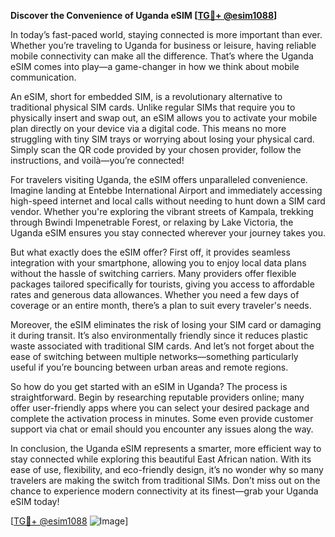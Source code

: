 **Discover the Convenience of Uganda eSIM [[TG💪+ @esim1088](https://t.me/s/esim1088)]**

In today’s fast-paced world, staying connected is more important than ever. Whether you’re traveling to Uganda for business or leisure, having reliable mobile connectivity can make all the difference. That’s where the Uganda eSIM comes into play—a game-changer in how we think about mobile communication.

An eSIM, short for embedded SIM, is a revolutionary alternative to traditional physical SIM cards. Unlike regular SIMs that require you to physically insert and swap out, an eSIM allows you to activate your mobile plan directly on your device via a digital code. This means no more struggling with tiny SIM trays or worrying about losing your physical card. Simply scan the QR code provided by your chosen provider, follow the instructions, and voilà—you’re connected!

For travelers visiting Uganda, the eSIM offers unparalleled convenience. Imagine landing at Entebbe International Airport and immediately accessing high-speed internet and local calls without needing to hunt down a SIM card vendor. Whether you're exploring the vibrant streets of Kampala, trekking through Bwindi Impenetrable Forest, or relaxing by Lake Victoria, the Uganda eSIM ensures you stay connected wherever your journey takes you.

But what exactly does the eSIM offer? First off, it provides seamless integration with your smartphone, allowing you to enjoy local data plans without the hassle of switching carriers. Many providers offer flexible packages tailored specifically for tourists, giving you access to affordable rates and generous data allowances. Whether you need a few days of coverage or an entire month, there’s a plan to suit every traveler's needs.

Moreover, the eSIM eliminates the risk of losing your SIM card or damaging it during transit. It’s also environmentally friendly since it reduces plastic waste associated with traditional SIM cards. And let’s not forget about the ease of switching between multiple networks—something particularly useful if you’re bouncing between urban areas and remote regions.

So how do you get started with an eSIM in Uganda? The process is straightforward. Begin by researching reputable providers online; many offer user-friendly apps where you can select your desired package and complete the activation process in minutes. Some even provide customer support via chat or email should you encounter any issues along the way.

In conclusion, the Uganda eSIM represents a smarter, more efficient way to stay connected while exploring this beautiful East African nation. With its ease of use, flexibility, and eco-friendly design, it’s no wonder why so many travelers are making the switch from traditional SIMs. Don’t miss out on the chance to experience modern connectivity at its finest—grab your Uganda eSIM today!

[[TG💪+ @esim1088](https://t.me/s/esim1088) ![Image](https://i.postimg.cc/Y0z9fWf4/image.png)]